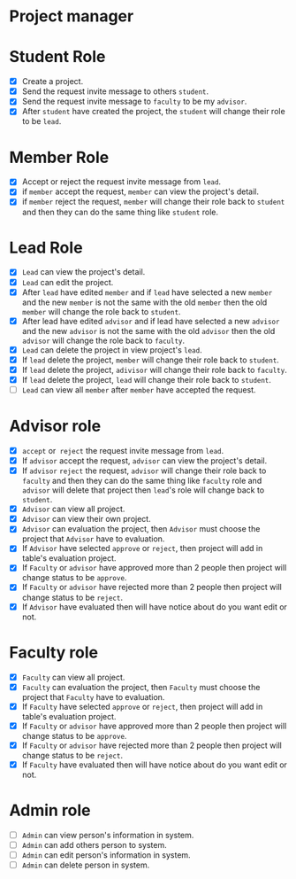 # Project manager

# Student Role
- [X]  Create a project.
- [X]  Send the request invite message to others `student`.
- [X]  Send the request invite message to `faculty` to be my `advisor`.
- [x]  After `student` have created the project, the `student` will change their role to be `lead`.

# Member Role
- [X]  Accept or reject the request invite message from `lead`.
- [X]  if `member` accept the request, `member` can view the project's detail.
- [X]  if `member` reject the request, `member` will change their role back to `student` and then they can do the same thing like `student` role.

# Lead Role
- [X] `Lead` can view the project's detail.
- [X] `Lead` can edit the project.
- [X] After `lead` have edited `member` and if `lead` have selected a new `member` and the new `member` is not the same with the old `member` then the old `member` will change the role back to `student`.
- [X] After lead have edited `advisor` and if lead have selected a new `advisor` and the new `advisor` is not the same with the old `advisor` then the old `advisor` will change the role back to `faculty`.
- [X] `Lead` can delete the project in view project's `lead`.
- [X] If `lead` delete the project, `member` will change their role back to `student`.
- [X] If `lead` delete the project, `adivisor` will change their role back to `faculty`.
- [X] If `lead` delete the project, `lead` will change their role back to `student`.
- [ ] `Lead` can view all `member` after `member` have accepted the request.

# Advisor role
- [X]  `accept` or` reject` the request invite message from `lead`.
- [X]  If `advisor` accept the request, `advisor` can view the project's detail.
- [X]  If `advisor` `reject` the request, `advisor` will change their role back to `faculty` and then they can do the same thing like `faculty` role and `advisor` will delete that project then `lead`'s role will change back to `student`. 
- [X]  `Advisor` can view all project.
- [X]  `Advisor` can view their own project.
- [X]  `Advisor` can evaluation the project, then `Advisor` must choose the project that `Advisor` have to evaluation.
- [X]   If `Advisor` have selected `approve` or `reject`, then project will add in table's evaluation project.
- [X]   If `Faculty` or `advisor` have approved more than 2 people then project will change status to be `approve`.
- [X]   If `Faculty` or `advisor` have rejected more than 2 people then project will change status to be `reject`.
- [X]   If `Advisor` have evaluated then will have notice about do you want edit or not.

# Faculty role
- [X]  `Faculty` can view all project.
- [X]  `Faculty` can evaluation the project, then `Faculty` must choose the project that `Faculty` have to evaluation.
- [X]   If `Faculty` have selected `approve` or `reject`, then project will add in table's evaluation project.
- [X]   If `Faculty` or `advisor` have approved more than 2 people then project will change status to be `approve`.
- [X]   If `Faculty` or `advisor` have rejected more than 2 people then project will change status to be `reject`.
- [X]   If `Faculty` have evaluated then will have notice about do you want edit or not.

# Admin role
- [ ]  `Admin` can view person's information in system.
- [ ]  `Admin` can add others person to system.
- [ ]  `Admin` can edit person's information in system.
- [ ]  `Admin` can delete person in system.